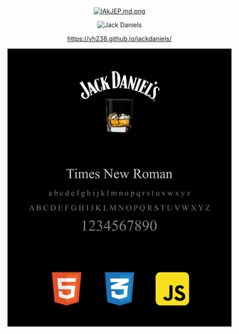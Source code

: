 <div align="center">
<a href="https://freeimage.host/i/lAkJEP"><img src="https://iili.io/lAkJEP.md.png" alt="lAkJEP.md.png" width="100px" border="0"></a>

![Jack Daniels](GIF.gif)
  
  https://vh238.github.io/jackdaniels/
  
<img src="IV.png" width="700">

</div>

